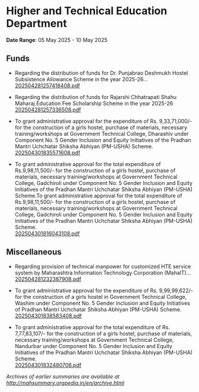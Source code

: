 # Higher and Technical Education Department

**Date Range**: 05 May 2025 - 10 May 2025


## Funds
- Regarding the distribution of funds for Dr. Punjabrao Deshmukh Hostel Subsistence Allowance Scheme in the year 2025-26...\
  [202504281257418408.pdf](https://gr.maharashtra.gov.in/Site/Upload/Government%20Resolutions/English/202504281257418408.pdf)

- Regarding the distribution of funds for Rajarshi Chhatrapati Shahu Maharaj Education Fee Scholarship Scheme in the year 2025-26\
  [202504281257336508.pdf](https://gr.maharashtra.gov.in/Site/Upload/Government%20Resolutions/English/202504281257336508.pdf)

- To grant administrative approval for the expenditure of Rs. 9,33,71,000/- for the construction of a girls hostel, purchase of materials, necessary training/workshops at Government Technical College, Dharashiv under Component No. 5 Gender Inclusion and Equity Initiatives of the Pradhan Mantri Uchchatar Shiksha Abhiyan (PM-USHA) Scheme.\
  [202504301835571608.pdf](https://gr.maharashtra.gov.in/Site/Upload/Government%20Resolutions/English/202504301835571608.pdf)

- To grant administrative approval for the total expenditure of Rs.9,98,11,500/- for the construction of a girls hostel, purchase of materials, necessary training/workshops at Government Technical College, Gadchiroli under Component No. 5 Gender Inclusion and Equity Initiatives of the Pradhan Mantri Uchchatar Shiksha Abhiyan (PM-USHA) Scheme.To grant administrative approval for the total expenditure of Rs.9,98,11,500/- for the construction of a girls hostel, purchase of materials, necessary training/workshops at Government Technical College, Gadchiroli under Component No. 5 Gender Inclusion and Equity Initiatives of the Pradhan Mantri Uchchatar Shiksha Abhiyan (PM-USHA) Scheme.\
  [202504301816043108.pdf](https://gr.maharashtra.gov.in/Site/Upload/Government%20Resolutions/English/202504301816043108.pdf)

## Miscellaneous
- Regarding provision of technical manpower for customized HTE service system by Maharashtra Information Technology Corporation (MahalT)...\
  [202504281232387908.pdf](https://gr.maharashtra.gov.in/Site/Upload/Government%20Resolutions/English/202504281232387908.pdf)

- To grant administrative approval for the expenditure of Rs. 9,99,99,622/- for the construction of a girls hostel in Government Technical College, Washim under Component No. 5 Gender Inclusion and Equity Initiatives of Pradhan Mantri Uchchatar Shiksha Abhiyan (PM-USHA) Scheme.\
  [202504301838583408.pdf](https://gr.maharashtra.gov.in/Site/Upload/Government%20Resolutions/English/202504301838583408.pdf)

- To grant administrative approval for the total expenditure of Rs. 7,77,83,107/- for the construction of a girls hostel, purchase of materials, necessary training/workshops at Government Technical College, Nandurbar under Component No. 5 Gender Inclusion and Equity Initiatives of the Pradhan Mantri Uchchatar Shiksha Abhiyan (PM-USHA) Scheme.\
  [202504301832480708.pdf](https://gr.maharashtra.gov.in/Site/Upload/Government%20Resolutions/English/202504301832480708.pdf)


*Archives of earlier summaries are available at http://mahsummary.orgpedia.in/en/archive.html*